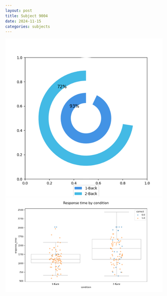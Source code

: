 ```yaml
---
layout: post
title: Subject 9004
date: 2024-11-15
categories: subjects
---
```


![](data/9004/run-18/9004_accuracy_by_condition.png)
![](data/9004/run-18/9004_response_time_by_condition.png)
